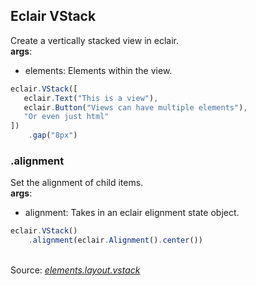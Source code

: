## Eclair VStack
Create a vertically stacked view in eclair.
<br/>**args**:
- elements: Elements within the view.
```javascript
eclair.VStack([
   eclair.Text("This is a view"),
   eclair.Button("Views can have multiple elements"),
   "Or even just html"
])
    .gap("8px")
```
### .alignment
Set the alignment of child items.
<br/>**args**:
- alignment: Takes in an eclair elignment state object.
```javascript
eclair.VStack()
    .alignment(eclair.Alignment().center())
```

<br/>Source: [_elements.layout.vstack_](https://github.com/SamGarlick/Eclair/tree/main/src/elements/layout/vstack.js)